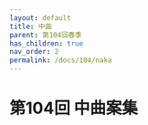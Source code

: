 ```yaml
---
layout: default
title: 中曲
parent: 第104回春季
has_children: true
nav_order: 2
permalink: /docs/104/naka
---
```



# 第104回 中曲案集